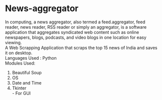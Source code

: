 # News-aggregator
In computing, a news aggregator, also termed a feed.aggregator, feed reader, news reader, RSS reader or simply an aggregator, is a software application that aggregates syndicated web content such as online newspapers, blogs, podcasts, and video blogs in one location for easy viewing. 
<br>A Web Scrapping Application that scraps the top 15 news of India and saves it on desktop.
<br>Languages Used : Python
<br>Modules Used:
<ol><li>Beautiful Soup</li>
  <li>OS</li>
  <li>Date and Time</li>
  <li>Tkinter</li>- For GUI
</ol>
